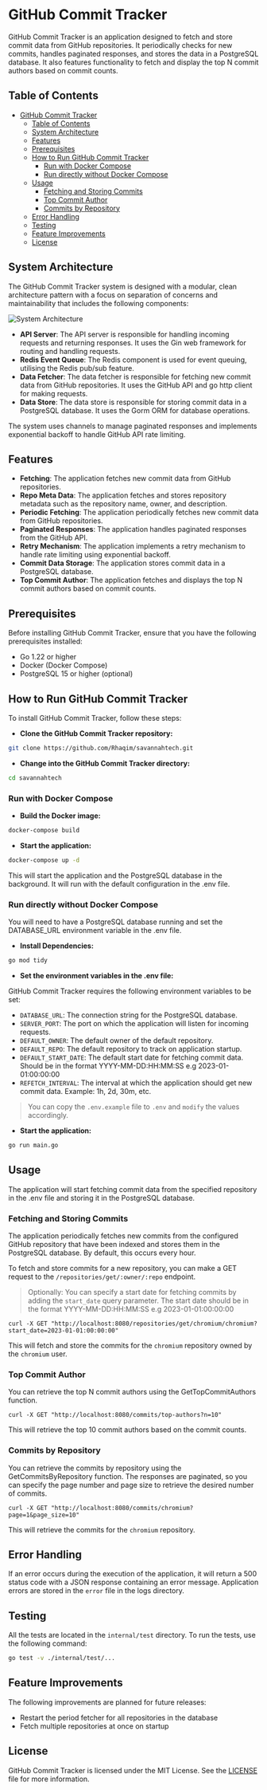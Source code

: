 # GitHub Commit Tracker

GitHub Commit Tracker is an application designed to fetch and store commit data from GitHub repositories. It periodically checks for new commits, handles paginated responses, and stores the data in a PostgreSQL database. It also features functionality to fetch and display the top N commit authors based on commit counts.

## Table of Contents

- [GitHub Commit Tracker](#github-commit-tracker)
  - [Table of Contents](#table-of-contents)
  - [System Architecture](#system-architecture)
  - [Features](#features)
  - [Prerequisites](#prerequisites)
  - [How to Run GitHub Commit Tracker](#how-to-run-github-commit-tracker)
    - [Run with Docker Compose](#run-with-docker-compose)
    - [Run directly without Docker Compose](#run-directly-without-docker-compose)
  - [Usage](#usage)
    - [Fetching and Storing Commits](#fetching-and-storing-commits)
    - [Top Commit Author](#top-commit-author)
    - [Commits by Repository](#commits-by-repository)
  - [Error Handling](#error-handling)
  - [Testing](#testing)
  - [Feature Improvements](#feature-improvements)
  - [License](#license)
  
## System Architecture

The GitHub Commit Tracker system is designed with a modular, clean architecture pattern with a focus on separation of concerns and maintainability that includes the following components:

![System Architecture](architecture.jpg)

- **API Server**: The API server is responsible for handling incoming requests and returning responses. It uses the Gin web framework for routing and handling requests.
- **Redis Event Queue**: The Redis component is used for event queuing, utilising the Redis pub/sub feature.
- **Data Fetcher**: The data fetcher is responsible for fetching new commit data from GitHub repositories. It uses the GitHub API and go http client for making requests.
- **Data Store**: The data store is responsible for storing commit data in a PostgreSQL database. It uses the Gorm ORM for database operations.

The system uses channels to manage paginated responses and implements exponential backoff to handle GitHub API rate limiting.

## Features

- **Fetching**: The application fetches new commit data from GitHub repositories.
- **Repo Meta Data**: The application fetches and stores repository metadata such as the repository name, owner, and description.
- **Periodic Fetching**: The application periodically fetches new commit data from GitHub repositories.
- **Paginated Responses**: The application handles paginated responses from the GitHub API.
- **Retry Mechanism**: The application implements a retry mechanism to handle rate limiting using exponential backoff.
- **Commit Data Storage**: The application stores commit data in a PostgreSQL database.
- **Top Commit Author**: The application fetches and displays the top N commit authors based on commit counts.

## Prerequisites

Before installing GitHub Commit Tracker, ensure that you have the following prerequisites installed:

- Go 1.22 or higher
- Docker (Docker Compose)
- PostgreSQL 15 or higher (optional)

## How to Run GitHub Commit Tracker

To install GitHub Commit Tracker, follow these steps:

- **Clone the GitHub Commit Tracker repository:**

```bash
git clone https://github.com/Rhaqim/savannahtech.git
```

- **Change into the GitHub Commit Tracker directory:**

```bash
cd savannahtech
```

### Run with Docker Compose

- **Build the Docker image:**

```bash
docker-compose build
```

- **Start the application:**

```bash
docker-compose up -d
```

This will start the application and the PostgreSQL database in the background. It will run with the default configuration in the .env file.

### Run directly without Docker Compose

You will need to have a PostgreSQL database running and set the DATABASE_URL environment variable in the .env file.

- **Install Dependencies:**

```bash
go mod tidy
```

- **Set the environment variables in the .env file:**

GitHub Commit Tracker requires the following environment variables to be set:

- `DATABASE_URL`: The connection string for the PostgreSQL database.
- `SERVER_PORT`: The port on which the application will listen for incoming requests.
- `DEFAULT_OWNER`: The default owner of the default repository.
- `DEFAULT_REPO`: The default repository to track on application startup.
- `DEFAULT_START_DATE`: The default start date for fetching commit data. Should be in the format YYYY-MM-DD:HH:MM:SS e.g 2023-01-01:00:00:00
- `REFETCH_INTERVAL`: The interval at which the application should get new commit data. Example: 1h, 2d, 30m, etc.
  
> You can copy the `.env.example` file to `.env` and `modify` the values accordingly.

- **Start the application:**

```bash
go run main.go
```

## Usage

The application will start fetching commit data from the specified repository in the .env file and storing it in the PostgreSQL database.

### Fetching and Storing Commits

The application periodically fetches new commits from the configured GitHub repository that have been indexed and stores them in the PostgreSQL database. By default, this occurs every hour.

To fetch and store commits for a new repository, you can make a GET request to the `/repositories/get/:owner/:repo` endpoint.

> Optionally: You can specify a start date for fetching commits by adding the `start_date` query parameter. The start date should be in the format YYYY-MM-DD:HH:MM:SS e.g 2023-01-01:00:00:00

```curl
curl -X GET "http://localhost:8080/repositories/get/chromium/chromium?start_date=2023-01-01:00:00:00"
```

This will fetch and store the commits for the `chromium` repository owned by the `chromium` user.

### Top Commit Author

You can retrieve the top N commit authors using the GetTopCommitAuthors function.

```curl
curl -X GET "http://localhost:8080/commits/top-authors?n=10"
```

This will retrieve the top 10 commit authors based on the commit counts.

### Commits by Repository

You can retrieve the commits by repository using the GetCommitsByRepository function. The responses are paginated, so you can specify the page number and page size to retrieve the desired number of commits.

```curl
curl -X GET "http://localhost:8080/commits/chromium?page=1&page_size=10"
```

This will retrieve the commits for the `chromium` repository.

## Error Handling

If an error occurs during the execution of the application, it will return a 500 status code with a JSON response containing an error message. Application errors are stored in the `error` file in the logs directory.

## Testing

All the tests are located in the `internal/test` directory. To run the tests, use the following command:

```bash
go test -v ./internal/test/...
```

## Feature Improvements

The following improvements are planned for future releases:

- Restart the period fetcher for all repositories in the database
- Fetch multiple repositories at once on startup

## License

GitHub Commit Tracker is licensed under the MIT License. See the [LICENSE](LICENSE) file for more information.
